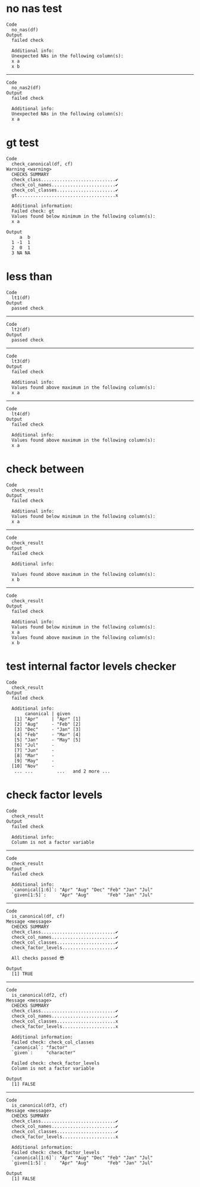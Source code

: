 # no nas test

    Code
      no_nas(df)
    Output
      failed check
      
      Additional info:
      Unexpected NAs in the following column(s):
      x a
      x b

---

    Code
      no_nas2(df)
    Output
      failed check
      
      Additional info:
      Unexpected NAs in the following column(s):
      x a

# gt test

    Code
      check_canonical(df, cf)
    Warning <warning>
      CHECKS SUMMARY
      check_class............................✔
      check_col_names........................✔
      check_col_classes......................✔
      gt.....................................x
      
      Additional information:
      Failed check: gt
      Values found below minimum in the following column(s):
      x a
      
    Output
         a  b
      1 -1  1
      2  0  1
      3 NA NA

# less than

    Code
      lt1(df)
    Output
      passed check

---

    Code
      lt2(df)
    Output
      passed check

---

    Code
      lt3(df)
    Output
      failed check
      
      Additional info:
      Values found above maximum in the following column(s):
      x a

---

    Code
      lt4(df)
    Output
      failed check
      
      Additional info:
      Values found above maximum in the following column(s):
      x a

# check between

    Code
      check_result
    Output
      failed check
      
      Additional info:
      Values found below minimum in the following column(s):
      x a

---

    Code
      check_result
    Output
      failed check
      
      Additional info:
      
      Values found above maximum in the following column(s):
      x b

---

    Code
      check_result
    Output
      failed check
      
      Additional info:
      Values found below minimum in the following column(s):
      x a
      Values found above maximum in the following column(s):
      x b

# test internal factor levels checker

    Code
      check_result
    Output
      failed check
      
      Additional info:
           canonical | given               
       [1] "Apr"     | "Apr" [1]           
       [2] "Aug"     - "Feb" [2]           
       [3] "Dec"     - "Jan" [3]           
       [4] "Feb"     - "Mar" [4]           
       [5] "Jan"     - "May" [5]           
       [6] "Jul"     -                     
       [7] "Jun"     -                     
       [8] "Mar"     -                     
       [9] "May"     -                     
      [10] "Nov"     -                     
       ... ...         ...   and 2 more ...

# check factor levels

    Code
      check_result
    Output
      failed check
      
      Additional info:
      Column is not a factor variable

---

    Code
      check_result
    Output
      failed check
      
      Additional info:
      `canonical[1:6]`: "Apr" "Aug" "Dec" "Feb" "Jan" "Jul"
      `given[1:5]`:     "Apr" "Aug"       "Feb" "Jan" "Jul"

---

    Code
      is_canonical(df, cf)
    Message <message>
      CHECKS SUMMARY
      check_class............................✔
      check_col_names........................✔
      check_col_classes......................✔
      check_factor_levels....................✔
      
      All checks passed 😎
      
    Output
      [1] TRUE

---

    Code
      is_canonical(df2, cf)
    Message <message>
      CHECKS SUMMARY
      check_class............................✔
      check_col_names........................✔
      check_col_classes......................x
      check_factor_levels....................x
      
      Additional information:
      Failed check: check_col_classes
      `canonical`: "factor"   
      `given`:     "character"
      
      Failed check: check_factor_levels
      Column is not a factor variable
      
    Output
      [1] FALSE

---

    Code
      is_canonical(df3, cf)
    Message <message>
      CHECKS SUMMARY
      check_class............................✔
      check_col_names........................✔
      check_col_classes......................✔
      check_factor_levels....................x
      
      Additional information:
      Failed check: check_factor_levels
      `canonical[1:6]`: "Apr" "Aug" "Dec" "Feb" "Jan" "Jul"
      `given[1:5]`:     "Apr" "Aug"       "Feb" "Jan" "Jul"
      
    Output
      [1] FALSE

